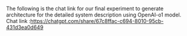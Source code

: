 The following is the chat link for our final experiment to generate architecture for the detailed system description using OpenAI-o1 model.
Chat link :https://chatgpt.com/share/67c8ffac-c694-8010-95cb-431d3ea0d649
